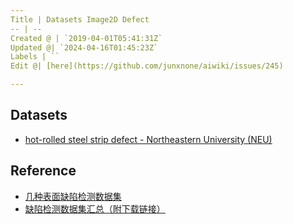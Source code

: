 ```yaml
---
Title | Datasets Image2D Defect
-- | --
Created @ | `2019-04-01T05:41:31Z`
Updated @| `2024-04-16T01:45:23Z`
Labels | ``
Edit @| [here](https://github.com/junxnone/aiwiki/issues/245)

---
```



## Datasets
- [hot-rolled steel strip defect - Northeastern University (NEU)](http://faculty.neu.edu.cn/yunhyan/NEU_surface_defect_database.html)


## Reference
- [几种表面缺陷检测数据集](https://zhuanlan.zhihu.com/p/59836697)
- [缺陷检测数据集汇总（附下载链接）](https://aijishu.com/a/1060000000087666)
